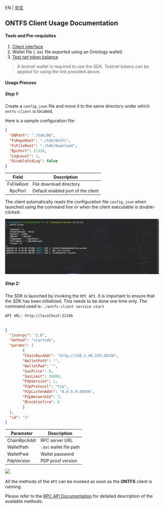 EN | [中文](README.md)

## ONTFS Client Usage Documentation

#### Tools and Pre-requisites

1. [Client interface](http://ontfs.io/)
2. Wallet file (`.dat` file exported using an Ontology wallet)
3. [Test net token balance](http://ontfs.io/)

> A testnet wallet is required to use the SDK. Testnet tokens can be applied for using the link provided above.

#### Usage Process

##### Step 1:

Create a `config.json` file and move it to the same directory under which `ontfs-client` is located.

Here is a sample configuration file:

```json
{
  "DBPath": "./Sdk/DB",
  "FsRepoRoot": "./Sdk/OntFs",
  "FsFileRoot": "./Sdk/Download", 
  "RpcPort": 21336, 
  "LogLevel": 1,
  "DisableStdLog": false
}
```

|   Field    | Description                        |
| :--------: | ---------------------------------- |
| FsFileRoot | File download directory            |
|  RpcPort   | Default enabled port of the client |

The client automatically reads the configuration file `config.json` when launched using the command line or when the client executable is double-clicked.

![](./images/step1.jpg)

##### Step 2:

The SDK is launched by invoking the `RPC API`. It is important to ensure that the SDK has been initialized. This needs to be done one time only. The command used is: `./ontfs-client service start`

```text
API URL: http://localhost:21336
```

```json

{
  "jsonrpc": "2.0",
  "method": "startsdk",
  "params": [
        {
        "ChainRpcAddr": "http://128.1.40.229:20336",
        "WalletPath": "",
        "WalletPwd": "",
        "GasPrice": 0,
        "GasLimit": 20000,
        "PdpVersion": 1,
        "P2pProtocol": "tcp",
        "P2pListenAddr": "0.0.0.0:20556",
        "P2pNetworkId": 7,
        "BlockConfirm": 0
        }
  ],
  "id": "1"
}
```
| Parameter    | Description             |
| ------------ | ----------------------- |
| ChainRpcAddr | RPC server URL          |
| WalletPath   | `.dat` wallet file path |
| WalletPwd    | Wallet password         |
| PdpVersion   | PDP proof version       |

![](/Users/ericyang/Desktop/client_moc/use_doc/images/step2.jpg)


All the methods of the `API` can be invoked as soon as the **ONTFS** client is running.

Please refer to the [RPC API Documentation](https://docs.ontfs.io/) for detailed description of the available methods.

